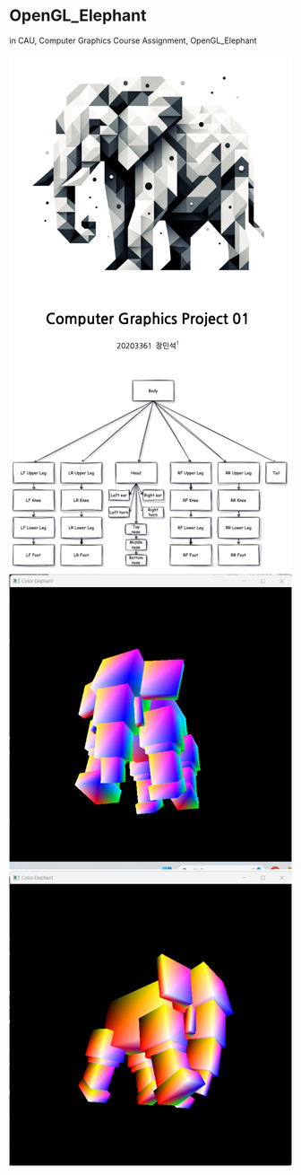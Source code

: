 # OpenGL_Elephant
in CAU, Computer Graphics Course Assignment, OpenGL_Elephant

<img src="./img/title.png">

<img src="diagram.png">

<img src="./img/1.png">

<img src="./img/3.png">
